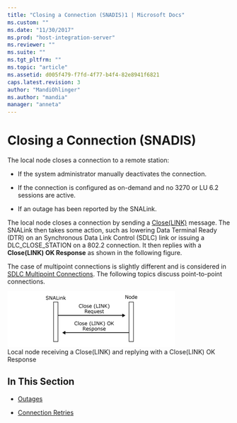 ```yaml
---
title: "Closing a Connection (SNADIS)1 | Microsoft Docs"
ms.custom: ""
ms.date: "11/30/2017"
ms.prod: "host-integration-server"
ms.reviewer: ""
ms.suite: ""
ms.tgt_pltfrm: ""
ms.topic: "article"
ms.assetid: d005f479-f7fd-4f77-b4f4-82e8941f6821
caps.latest.revision: 3
author: "MandiOhlinger"
ms.author: "mandia"
manager: "anneta"
---
```

# Closing a Connection (SNADIS)
The local node closes a connection to a remote station:  
  
-   If the system administrator manually deactivates the connection.  
  
-   If the connection is configured as on-demand and no 3270 or LU 6.2 sessions are active.  
  
-   If an outage has been reported by the SNALink.  
  
 The local node closes a connection by sending a [Close(LINK)](./close-link-1.md) message. The SNALink then takes some action, such as lowering Data Terminal Ready (DTR) on an Synchronous Data Link Control (SDLC) link or issuing a DLC_CLOSE_STATION on a 802.2 connection. It then replies with a **Close(LINK) OK Response** as shown in the following figure.  
  
 The case of multipoint connections is slightly different and is considered in [SDLC Multipoint Connections](../core/sdlc-multipoint-connections1.md). The following topics discuss point-to-point connections.  
  
 ![](../core/media/dev3o.gif "dev3o")  
Local node receiving a Close(LINK) and replying with a Close(LINK) OK Response  
  
## In This Section  
  
-   [Outages](../core/outages-snadis-2.md)  
  
-   [Connection Retries](../core/connection-retries-snadis-1.md)